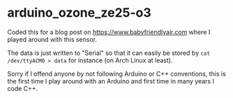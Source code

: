 # arduino_ozone_ze25-o3

Coded this for a blog post on https://www.babyfriendlyair.com where I played
around with this sensor.

The data is just written to "Serial" so that it can easily be stored
by `cat /dev/ttyACM0 > data` for instance (on Arch Linux at least).

Sorry if I offend anyone by not following Arduino or C++ conventions,
this is the first time I play around with an Arduino and first time
in many years I code C++.
